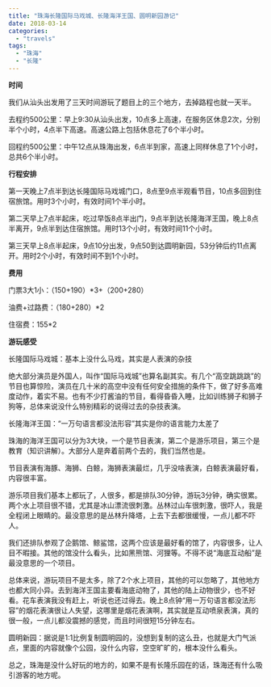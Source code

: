```yaml
---
title: "珠海长隆国际马戏城、长隆海洋王国、圆明新园游记"
date: 2018-03-14
categories: 
  - "travels"
tags: 
  - "珠海"
  - "长隆"
---
```


**时间**

我们从汕头出发用了三天时间游玩了题目上的三个地方，去掉路程也就一天半。

去程约500公里：早上9:30从汕头出发，10点多上高速，在服务区休息2次，分别半个小时，4点半下高速。高速公路上包括休息花了6个半小时。

回程约500公里：中午12点从珠海出发，6点半到家，高速上同样休息了1个小时，总共6个半小时。

**行程安排**

第一天晚上7点半到达长隆国际马戏城门口，8点至9点半观看节目，10点多回到住宿旅馆。用时3个小时，有效时间1个半小时。

第二天早上7点半起床，吃过早饭8点半出门，9点半到达长隆海洋王国，晚上8点半离开，9点半到达住宿旅馆。用时13个小时，有效时间11个小时。

第三天早上8点半起床，9点10分出发，9点50到达圆明新园，53分钟后约11点离开。用时2个小时，有效时间不到1个小时。

**费用**

门票3大1小：（150+190）\*3+（200+280）

油费+过路费：（180+280）\*2

住宿费：155\*2

**游玩感受**

长隆国际马戏城：基本上没什么马戏，其实是人表演的杂技

绝大部分演员是外国人，叫作“国际马戏城”也算名副其实。有几个“高空跳跳跳”的节目也算惊险，演员在几十米的高空中没有任何安全措施的条件下，做了好多高难度动作，着实不易。也有不少打酱油的节目，看得昏昏入睡，比如训练狮子和狮子狗等，总体来说没什么特别精彩的说得过去的杂技表演。

长隆海洋王国：“一万句语言都没法形容”其实是你的语言能力太差了

珠海的海洋王国可以分为3大块，一个是节目表演，第二个是游乐项目，第三个是教育（知识讲解）。大部分人是奔着前两个去的，我们当然也是。

节目表演有海豚、海狮、白鲸，海狮表演最烂，几乎没啥表演，白鲸表演最好看，内容很丰富。

游乐项目我们基本上都玩了，人很多，都是排队30分钟，游玩3分钟，确实很累。两个水上项目很不错，尤其是冰山漂流很刺激。丛林过山车很刺激，很吓人，我是全程闭上眼睛的。最没意思的是丛林升降塔，上去下去都很缓慢，一点儿都不吓人。

我们还排队参观了企鹅馆、鲸鲨馆，这两个应该是最好看的馆了，内容很多，让人目不暇接。其他的馆没什么看头，比如黑熊馆、河狸等。不得不说“海底互动船”是最没意思的一个项目。

总体来说，游玩项目不是太多，除了2个水上项目，其他的可以忽略了，其他地方也都大同小异。去到海洋王国主要看海底动物了，其他的陆上动物很少，也不好看。花车表演我没有赶上，听说也还过得去。晚上8点钟“用一万句语言都没法形容”的烟花表演很让人失望，这哪里是烟花表演啊，其实就是互动喷泉表演，真的很一般，一点儿都没震撼的感觉，而且时间很短15分钟左右。

圆明新园：据说是1:1比例复制圆明园的，没想到复制的这么丑，也就是大门气派点，里面的内容就像个公园，没什么内容，空空旷旷的，根本没什么看头。

总之，珠海是没什么好玩的地方的，如果不是有长隆乐园在的话，珠海还有什么吸引游客的地方呢。
